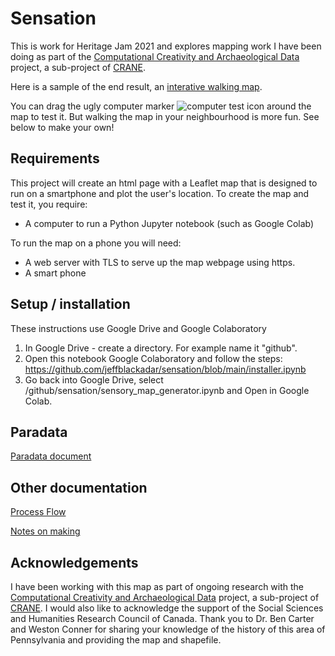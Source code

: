 # Sensation
This is work for Heritage Jam 2021 and explores mapping work I have been doing as part of the [Computational Creativity and Archaeological Data](https://shawngraham.github.io/CCAD/) project, a sub-project of [CRANE](https://crane.utoronto.ca/).

Here is a sample of the end result, an [interative walking map](https://jeffblackadar.ca/sensation/test_map.html).

You can drag the ugly computer marker ![computer test icon](https://jeffblackadar.ca/sensation/icons/computer.png "computer test icon") around the map to test it. But walking the map in your neighbourhood is more fun. See below to make your own!

## Requirements
This project will create an html page with a Leaflet map that is designed to run on a smartphone and plot the user's location.
To create the map and test it, you require:
* A computer to run a Python Jupyter notebook (such as Google Colab)

To run the map on a phone you will need:
* A web server with TLS to serve up the map webpage using https.
* A smart phone

## Setup / installation
These instructions use Google Drive and Google Colaboratory

1. In Google Drive - create a directory. For example name it "github".
2. Open this notebook Google Colaboratory and follow the steps:  https://github.com/jeffblackadar/sensation/blob/main/installer.ipynb
3. Go back into Google Drive, select /github/sensation/sensory_map_generator.ipynb and Open in Google Colab.

## Paradata
[Paradata document](https://github.com/jeffblackadar/sensation/blob/main/paradata.md)

## Other documentation
[Process Flow](https://jeffblackadar.github.io/sensation/map_process_flow.html)

[Notes on making](https://github.com/jeffblackadar/sensation/blob/main/notes_on_making.md)

## Acknowledgements

I have been working with this map as part of ongoing research with the [Computational Creativity and Archaeological Data](https://shawngraham.github.io/CCAD/) project, a sub-project of [CRANE](https://crane.utoronto.ca/). I would also like to acknowledge the support of the Social Sciences and Humanities Research Council of Canada. Thank you to Dr. Ben Carter and Weston Conner for sharing your knowledge of the history of this area of Pennsylvania and providing the map and shapefile.

